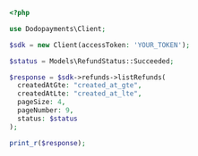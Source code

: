 ```php
<?php

use Dodopayments\Client;

$sdk = new Client(accessToken: 'YOUR_TOKEN');

$status = Models\RefundStatus::Succeeded;

$response = $sdk->refunds->listRefunds(
  createdAtGte: "created_at_gte",
  createdAtLte: "created_at_lte",
  pageSize: 4,
  pageNumber: 9,
  status: $status
);

print_r($response);

```


<!-- This file was generated by liblab | https://liblab.com/ -->